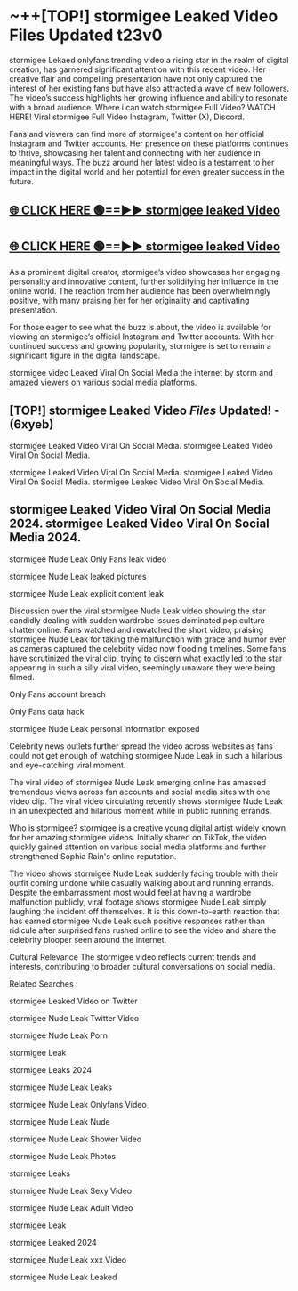 # ~++[TOP!] stormigee Leaked Video Files Updated t23v0

 stormigee Lekaed onlyfans trending video a rising star in the realm of digital creation, has garnered significant attention with this recent video. Her creative flair and compelling presentation have not only captured the interest of her existing fans but have also attracted a wave of new followers. The video’s success highlights her growing influence and ability to resonate with a broad audience.
Where i can watch  stormigee Full Video? WATCH HERE! Viral  stormigee Full Video Instagram, Twitter (X), Discord.


Fans and viewers can find more of  stormigee's content on her official Instagram and Twitter accounts. Her presence on these platforms continues to thrive, showcasing her talent and connecting with her audience in meaningful ways. The buzz around her latest video is a testament to her impact in the digital world and her potential for even greater success in the future.


## [🌐 CLICK HERE 🟢==►►  stormigee leaked Video ](https://onlyclips.site?title=stormigee&ref=git)

## [🌐 CLICK HERE 🟢==►►  stormigee leaked Video ](https://onlyclips.site?title=stormigee&ref=git)


As a prominent digital creator,  stormigee’s video showcases her engaging personality and innovative content, further solidifying her influence in the online world. The reaction from her audience has been overwhelmingly positive, with many praising her for her originality and captivating presentation.

For those eager to see what the buzz is about, the video is available for viewing on  stormigee’s official Instagram and Twitter accounts. With her continued success and growing popularity,  stormigee is set to remain a significant figure in the digital landscape.


  stormigee video Leaked Viral On Social Media the internet by storm and amazed viewers on various social media platforms.


## [TOP!]  stormigee Leaked Video *Files* Updated! - (6xyeb) 

 stormigee Leaked Video Viral On Social Media. stormigee Leaked Video Viral On Social Media.

 stormigee Leaked Video Viral On Social Media. stormigee Leaked Video Viral On Social Media. stormigee Leaked Video Viral On Social Media.


##  stormigee Leaked Video Viral On Social Media 2024. stormigee Leaked Video Viral On Social Media 2024.
 stormigee Nude Leak Only Fans leak video

 stormigee Nude Leak leaked pictures

 stormigee Nude Leak explicit content leak

Discussion over the viral  stormigee Nude Leak video showing the star candidly dealing with sudden wardrobe issues dominated pop culture chatter online. Fans watched and rewatched the short video, praising  stormigee Nude Leak for taking the malfunction with grace and humor even as cameras captured the celebrity video now flooding timelines. Some fans have scrutinized the viral clip, trying to discern what exactly led to the star appearing in such a silly viral video, seemingly unaware they were being filmed.


Only Fans account breach

Only Fans data hack

 stormigee Nude Leak personal information exposed

Celebrity news outlets further spread the video across websites as fans could not get enough of watching  stormigee Nude Leak in such a hilarious and eye-catching viral moment.


The viral video of  stormigee Nude Leak emerging online has amassed tremendous views across fan accounts and social media sites with one video clip. The viral video circulating recently shows  stormigee Nude Leak in an unexpected and hilarious moment while in public running errands.


Who is  stormigee?  stormigee is a creative young digital artist widely known for her amazing  stormigee videos. Initially shared on TikTok, the video quickly gained attention on various social media platforms and further strengthened Sophia Rain's online reputation.

The video shows  stormigee Nude Leak suddenly facing trouble with their outfit coming undone while casually walking about and running errands. Despite the embarrassment most would feel at having a wardrobe malfunction publicly, viral footage shows  stormigee Nude Leak simply laughing the incident off themselves. It is this down-to-earth reaction that has earned  stormigee Nude Leak such positive responses rather than ridicule after surprised fans rushed online to see the video and share the celebrity blooper seen around the internet.

Cultural Relevance The  stormigee video reflects current trends and interests, contributing to broader cultural conversations on social media.

Related Searches :

 stormigee Leaked Video on Twitter

 stormigee Nude Leak Twitter Video

 stormigee Nude Leak Porn

 stormigee Leak 

 stormigee Leaks 2024

 stormigee Nude Leak Leaks

 stormigee Nude Leak Onlyfans Video

 stormigee Nude Leak Nude

 stormigee Nude Leak Shower Video

 stormigee Nude Leak Photos

 stormigee Leaks

 stormigee Nude Leak Sexy Video

 stormigee Nude Leak Adult Video

 stormigee Leak

 stormigee Leaked 2024

 stormigee Nude Leak xxx Video

 stormigee Nude Leak Leaked